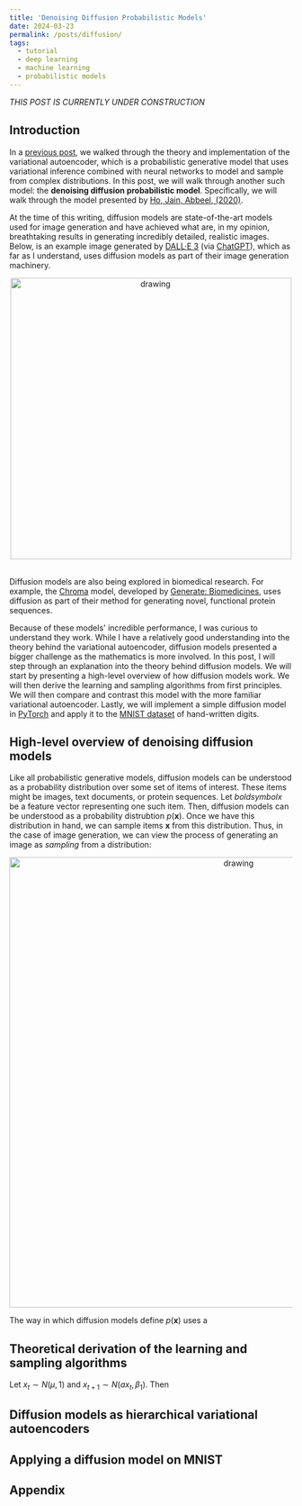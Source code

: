 ```yaml
---
title: 'Denoising Diffusion Probabilistic Models'
date: 2024-03-23
permalink: /posts/diffusion/
tags:
  - tutorial
  - deep learning
  - machine learning
  - probabilistic models
---
```



_THIS POST IS CURRENTLY UNDER CONSTRUCTION_

Introduction
------------

In a [previous post](https://mbernste.github.io/posts/vae/), we walked through the theory and implementation of the variational autoencoder, which is a probabilistic generative model that uses variational inference combined with neural networks to model and sample from complex distributions. In this post, we will walk through another such model: the **denoising diffusion probabilistic model**. Specifically, we will walk through the model presented by [Ho, Jain, Abbeel, (2020)](https://arxiv.org/pdf/2006.11239.pdf).

At the time of this writing, diffusion models are state-of-the-art models used for image generation and have achieved what are, in my opinion, breathtaking results in generating incredibly detailed, realistic images. Below, is an example image generated by [DALL·E 3](https://openai.com/dall-e-3) (via [ChatGPT](https://openai.com/gpt-4)), which as far as I understand, uses diffusion models as part of their image generation machinery.

<center><img src="https://raw.githubusercontent.com/mbernste/mbernste.github.io/master/images/dalle3_example.png" alt="drawing" width="500"/></center>

<br>

Diffusion models are also being explored in biomedical research. For example, the [Chroma](https://www.nature.com/articles/s41586-023-06728-8) model, developed by [Generate: Biomedicines](https://generatebiomedicines.com/), uses diffusion as part of their method for generating novel, functional protein sequences. 

Because of these models' incredible performance, I was curious to understand they work. While I have a relatively good understanding into the theory behind the variational autoencoder, diffusion models presented a bigger challenge as the mathematics is more involved. In this post, I will step through an explanation into the theory behind diffusion models. We will start by presenting a high-level overview of how diffusion models work. We will then derive the learning and sampling algorithms from first principles. We will then compare and contrast this model with the more familiar variational autoencoder. Lastly, we will implement a simple diffusion model in [PyTorch](https://pytorch.org/) and apply it to the [MNIST dataset](https://en.wikipedia.org/wiki/MNIST_database) of hand-written digits.

High-level overview of denoising diffusion models
-------------------------------------------------

Like all probabilistic generative models, diffusion models can be understood as a probability distribution over some set of items of interest. These items might be images, text documents, or protein sequences. Let $boldsymbol{x}$ be a feature vector representing one such item. Then, diffusion models can be understood as a probability distrubtion $p(\boldsymbol{x})$. Once we have this distribution in hand, we can sample items $\boldsymbol{x}$ from this distribution. Thus, in the case of image generation, we can view the process of generating an image as _sampling_ from a distribution:

<center><img src="https://raw.githubusercontent.com/mbernste/mbernste.github.io/master/images/diffusion_sampling_images.png" alt="drawing" width="800"/></center>

The way in which diffusion models define $p(\boldsymbol{x})$ uses a 



Theoretical derivation of the learning and sampling algorithms
--------------------------------------------------------------

Let $x_t \sim N(\mu, 1)$ and $x_{t+1} \sim N(a x_t, \beta_1)$. Then 

Diffusion models as hierarchical variational autoencoders
---------------------------------------------------------



Applying a diffusion model on MNIST
-----------------------------------


Appendix
--------
